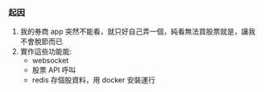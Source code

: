 ### 起因
1. 我的券商 app 突然不能看，就只好自己弄一個，純看無法買股票就是，讓我不會脫節而已
2. 實作這些功能能:
    * websocket
    * 股票 API 呼叫
    * redis 存個股資料，用 docker 安裝運行
